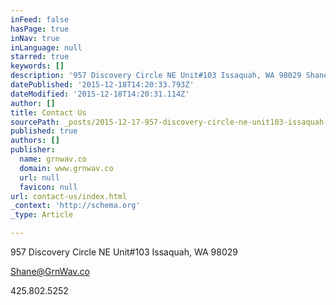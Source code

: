 ```yaml
---
inFeed: false
hasPage: true
inNav: true
inLanguage: null
starred: true
keywords: []
description: '957 Discovery Circle NE Unit#103 Issaquah, WA 98029 Shane@GrnWav.co  '
datePublished: '2015-12-18T14:20:33.793Z'
dateModified: '2015-12-18T14:20:31.114Z'
author: []
title: Contact Us
sourcePath: _posts/2015-12-17-957-discovery-circle-ne-unit103-issaquah-wa-98029-shanegr.md
published: true
authors: []
publisher:
  name: grnwav.co
  domain: www.grnwav.co
  url: null
  favicon: null
url: contact-us/index.html
_context: 'http://schema.org'
_type: Article

---
```

957 Discovery Circle NE Unit\#103 Issaquah, WA 98029 

Shane@GrnWav.co 

425.802.5252